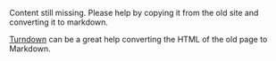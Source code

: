 Content still missing. Please help by copying it from the old site and converting it to markdown.

[Turndown](http://domchristie.github.io/turndown/) can be a great help converting the HTML of the old page to Markdown.

<Example examplePage="/examples/partials" />
